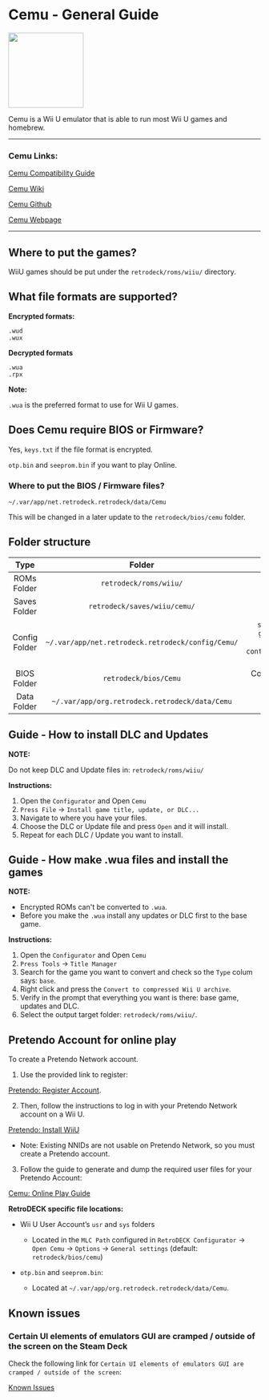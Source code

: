 # Cemu - General Guide

<img src="../../../wiki_images/logos/cemu-logo.png" width="150">

Cemu is a Wii U emulator that is able to run most Wii U games and homebrew.

---

### Cemu Links:

[Cemu Compatibility Guide](https://compat.cemu.info/)

[Cemu Wiki](https://wiki.cemu.info/wiki/Main_Page)

[Cemu Github](https://github.com/cemu-project/Cemu)

[Cemu Webpage](https://cemu.info/)

---

## Where to put the games?

WiiU games should be put under the `retrodeck/roms/wiiu/` directory.

## What file formats are supported?

**Encrypted formats:**

```
.wud 
.wux 
```

**Decrypted formats**

```
.wua 
.rpx 
```

**Note:** 

`.wua` is the preferred format to use for Wii U games. 

## Does Cemu require BIOS or Firmware?

Yes, `keys.txt` if the file format is encrypted.

`otp.bin` and `seeprom.bin` if you want to play Online.

### Where to put the BIOS / Firmware files?

`~/.var/app/net.retrodeck.retrodeck/data/Cemu`

This will be changed in a later update to the `retrodeck/bios/cemu` folder.

## Folder structure

| Type    | Folder                 |          Comment     | 
|  :---:  | :---:                  |             :---:     |
| ROMs Folder |`retrodeck/roms/wiiu/` |                               |  
| Saves Folder |`retrodeck/saves/wiiu/cemu/` |                               |  
| Config Folder |`~/.var/app/net.retrodeck.retrodeck/config/Cemu/`         |   `settings.xml`, `gameProfiles` folder, `controllerProfiles` folder|
| BIOS Folder | `retrodeck/bios/Cemu` | Contains `usr` and `sys` folders |
| Data Folder |`~/.var/app/org.retrodeck.retrodeck/data/Cemu` |     |

## Guide - How to install DLC and Updates

**NOTE:**

Do not keep DLC and Update files in: `retrodeck/roms/wiiu/`

**Instructions:**

1. Open the `Configurator` and Open `Cemu`
2. `Press File` -> `Install game title, update, or DLC...`
3. Navigate to where you have your files.
4. Choose the DLC or Update file and press `Open` and it will install.
5. Repeat for each DLC / Update you want to install.

## Guide - How make .wua files and install the games

**NOTE:** 

- Encrypted ROMs can't be converted to `.wua`. 
- Before you make the `.wua` install any updates or DLC first to the base game. 

**Instructions:**

1. Open the `Configurator` and Open `Cemu`
2. `Press Tools` -> `Title Manager`
3. Search for the game you want to convert and check so the `Type` colum says: `base`.
4. Right click and press the `Convert to compressed Wii U archive`.
5. Verify in the prompt that everything you want is there: base game, updates and DLC.
6. Select the output target folder: `retrodeck/roms/wiiu/`.


## Pretendo Account for online play

To create a Pretendo Network account.

1. Use the provided link to register:

[Pretendo: Register Account](https://pretendo.network/account/register).

2. Then, follow the instructions to log in with your Pretendo Network account on a Wii U.

[Pretendo: Install WiiU](https://pretendo.network/docs/install/wiiu) 

- Note: Existing NNIDs are not usable on Pretendo Network, so you must create a Pretendo account.

3. Follow the guide to generate and dump the required user files for your Pretendo Account: 

[Cemu: Online Play Guide](https://cemu.cfw.guide/online-play.html) 

**RetroDECK specific file locations:**

-  Wii U User Account’s `usr` and `sys` folders
    - Located in the `MLC Path` configured in `RetroDECK Configurator` -> `Open Cemu` -> `Options` -> `General settings`  (default: `retrodeck/bios/cemu`) 
  
- `otp.bin` and `seeprom.bin`:
    - Located at `~/.var/app/org.retrodeck.retrodeck/data/Cemu`.

## Known issues
    
### Certain UI elements of emulators GUI are cramped / outside of the screen on the Steam Deck

Check the following link for `Certain UI elements of emulators GUI are cramped / outside of the screen`:

[Known Issues](../../wiki_general/known-issues.md) 
